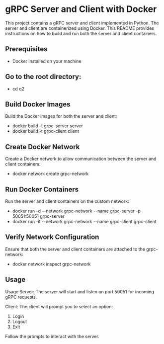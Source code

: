 # gRPC Server and Client with Docker

This project contains a gRPC server and client implemented in Python. The server and client are containerized using Docker. This README provides instructions on how to build and run both the server and client containers.

## Prerequisites

- Docker installed on your machine

## Go to the root directory:
- cd q2

## Build Docker Images
Build the Docker images for both the server and client:
- docker build -t grpc-server server
- docker build -t grpc-client client

## Create Docker Network
Create a Docker network to allow communication between the server and client containers:
- docker network create grpc-network

## Run Docker Containers
Run the server and client containers on the custom network:
- docker run -d --network grpc-network --name grpc-server -p 50051:50051 grpc-server
- docker run -it --network grpc-network --name grpc-client grpc-client

## Verify Network Configuration
Ensure that both the server and client containers are attached to the grpc-network:

- docker network inspect grpc-network

## Usage
Usage
Server:
The server will start and listen on port 50051 for incoming gRPC requests.

Client:
The client will prompt you to select an option:
1. Login
2. Logout
3. Exit

Follow the prompts to interact with the server.